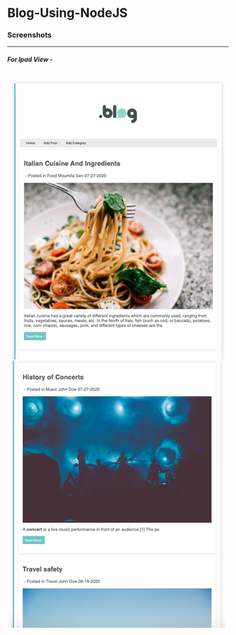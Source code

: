 # Blog-Using-NodeJS
<h3>Screenshots</h3><hr>
<h5>For Ipad View -</h5><br>
<img src="screen-shots/pad-1.png">
<img src="screen-shots/pad-2.png">

